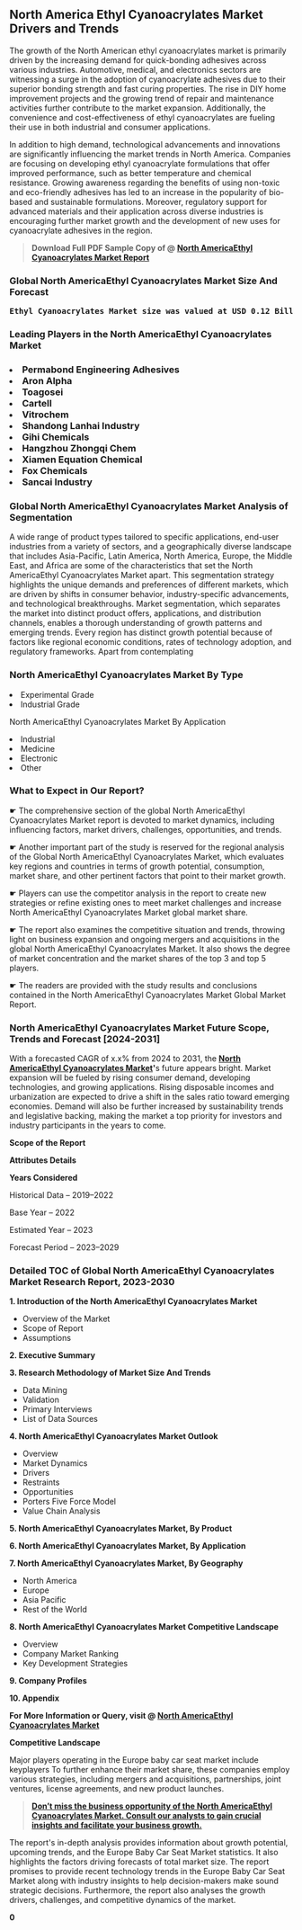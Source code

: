<p> <h2>North America Ethyl Cyanoacrylates Market Drivers and Trends</h2><p>The growth of the North American ethyl cyanoacrylates market is primarily driven by the increasing demand for quick-bonding adhesives across various industries. Automotive, medical, and electronics sectors are witnessing a surge in the adoption of cyanoacrylate adhesives due to their superior bonding strength and fast curing properties. The rise in DIY home improvement projects and the growing trend of repair and maintenance activities further contribute to the market expansion. Additionally, the convenience and cost-effectiveness of ethyl cyanoacrylates are fueling their use in both industrial and consumer applications.</p><p>In addition to high demand, technological advancements and innovations are significantly influencing the market trends in North America. Companies are focusing on developing ethyl cyanoacrylate formulations that offer improved performance, such as better temperature and chemical resistance. Growing awareness regarding the benefits of using non-toxic and eco-friendly adhesives has led to an increase in the popularity of bio-based and sustainable formulations. Moreover, regulatory support for advanced materials and their application across diverse industries is encouraging further market growth and the development of new uses for cyanoacrylate adhesives in the region.</p></p><blockquote id="" class=""><strong>Download Full PDF Sample Copy of @&nbsp;<a href="https://www.verifiedmarketreports.com/download-sample/?rid=590182&utm_source=GitHub-Jan&utm_medium=280" target="_blank">North AmericaEthyl Cyanoacrylates Market Report</a>&nbsp;&nbsp;</strong></blockquote><h3 id="" class=""><strong>Global&nbsp;North AmericaEthyl Cyanoacrylates Market Size And Forecast</strong></h3><pre class="reader-text-block__code-block"><strong>Ethyl Cyanoacrylates Market size was valued at USD 0.12 Billion in 2022 and is projected to reach USD 0.21 Billion by 2030, growing at a CAGR of 7.5% from 2024 to 2030.</strong></pre><h3 id="" class="">Leading Players in the&nbsp;North AmericaEthyl Cyanoacrylates Market</h3><h3 class=""></Li><Li>Permabond Engineering Adhesives</Li><Li> Aron Alpha</Li><Li> Toagosei</Li><Li> Cartell</Li><Li> Vitrochem</Li><Li> Shandong Lanhai Industry</Li><Li> Gihi Chemicals</Li><Li> Hangzhou Zhongqi Chem</Li><Li> Xiamen Equation Chemical</Li><Li> Fox Chemicals</Li><Li> Sancai Industry</h3><h3 id="" class="">Global&nbsp;North AmericaEthyl Cyanoacrylates Market Analysis of Segmentation</h3><p id="" class="">A wide range of product types tailored to specific applications, end-user industries from a variety of sectors, and a geographically diverse landscape that includes Asia-Pacific, Latin America, North America, Europe, the Middle East, and Africa are some of the characteristics that set the North AmericaEthyl Cyanoacrylates Market apart. This segmentation strategy highlights the unique demands and preferences of different markets, which are driven by shifts in consumer behavior, industry-specific advancements, and technological breakthroughs. Market segmentation, which separates the market into distinct product offers, applications, and distribution channels, enables a thorough understanding of growth patterns and emerging trends. Every region has distinct growth potential because of factors like regional economic conditions, rates of technology adoption, and regulatory frameworks. Apart from contemplating</p><h3 id="" class="">North AmericaEthyl Cyanoacrylates Market&nbsp;By Type</h3><p></Li><Li>Experimental Grade</Li><Li> Industrial Grade</p><div class="" data-test-id=""><p>North AmericaEthyl Cyanoacrylates Market&nbsp;By Application</p></div><p class=""></Li><Li>Industrial</Li><Li> Medicine</Li><Li> Electronic</Li><Li> Other</p><div class="" data-test-id=""><h3><span class="">What to Expect in Our Report?</span></h3></div><div class="" data-test-id=""><p><span class="">☛ The comprehensive section of the global North AmericaEthyl Cyanoacrylates Market report is devoted to market dynamics, including influencing factors, market drivers, challenges, opportunities, and trends.</span></p></div><div class="" data-test-id=""><p><span class="">☛ Another important part of the study is reserved for the regional analysis of the Global North AmericaEthyl Cyanoacrylates Market, which evaluates key regions and countries in terms of growth potential, consumption, market share, and other pertinent factors that point to their market growth.</span></p></div><div class="" data-test-id=""><p><span class="">☛ Players can use the competitor analysis in the report to create new strategies or refine existing ones to meet market challenges and increase North AmericaEthyl Cyanoacrylates Market global market share.</span></p></div><div class="" data-test-id=""><p><span class="">☛ The report also examines the competitive situation and trends, throwing light on business expansion and ongoing mergers and acquisitions in the global North AmericaEthyl Cyanoacrylates Market. It also shows the degree of market concentration and the market shares of the top 3 and top 5 players.</span></p></div><div class="" data-test-id=""><p><span class="">☛ The readers are provided with the study results and conclusions contained in the North AmericaEthyl Cyanoacrylates Market Global Market Report.</span></p></div><div class="" data-test-id=""><h3><span class="">North AmericaEthyl Cyanoacrylates Market Future Scope, Trends and Forecast [2024-2031]</span></h3></div><div class="" data-test-id=""><p><span class="">With a forecasted CAGR of x.x% from 2024 to 2031, the <strong><a href="https://www.verifiedmarketreports.com/download-sample/?rid=590182&utm_source=GitHub-Jan&utm_medium=280" target="_blank">North AmericaEthyl Cyanoacrylates Market</a>'</strong>s future appears bright. Market expansion will be fueled by rising consumer demand, developing technologies, and growing applications. Rising disposable incomes and urbanization are expected to drive a shift in the sales ratio toward emerging economies. Demand will also be further increased by sustainability trends and legislative backing, making the market a top priority for investors and industry participants in the years to come.</span></p><p id="ember66" class="ember-view reader-text-block__paragraph"><strong>Scope of the Report</strong></p><p id="ember67" class="ember-view reader-text-block__paragraph"><strong>Attributes Details</strong></p><p id="ember68" class="ember-view reader-text-block__paragraph"><strong>Years Considered</strong></p><p id="ember69" class="ember-view reader-text-block__paragraph">Historical Data &ndash; 2019&ndash;2022</p><p id="ember70" class="ember-view reader-text-block__paragraph">Base Year &ndash; 2022</p><p id="ember71" class="ember-view reader-text-block__paragraph">Estimated Year &ndash; 2023</p><p id="ember72" class="ember-view reader-text-block__paragraph">Forecast Period &ndash; 2023&ndash;2029</p></div><h3 id="" class="">Detailed TOC of Global North AmericaEthyl Cyanoacrylates Market Research Report, 2023-2030</h3><p id="" class=""><strong>1. Introduction of the North AmericaEthyl Cyanoacrylates Market</strong></p><ul><li>Overview of the Market</li><li>Scope of Report</li><li>Assumptions</li></ul><p id="" class=""><strong>2. Executive Summary</strong></p><p id="" class=""><strong>3. Research Methodology of Market Size And Trends</strong></p><ul><li>Data Mining</li><li>Validation</li><li>Primary Interviews</li><li>List of Data Sources</li></ul><p id="" class=""><strong>4. North AmericaEthyl Cyanoacrylates Market Outlook</strong></p><ul><li>Overview</li><li>Market Dynamics</li><li>Drivers</li><li>Restraints</li><li>Opportunities</li><li>Porters Five Force Model</li><li>Value Chain Analysis</li></ul><p id="" class=""><strong>5. North AmericaEthyl Cyanoacrylates Market, By Product</strong></p><p id="" class=""><strong>6. North AmericaEthyl Cyanoacrylates Market, By Application</strong></p><p id="" class=""><strong>7. North AmericaEthyl Cyanoacrylates Market, By Geography</strong></p><ul><li>North America</li><li>Europe</li><li>Asia Pacific</li><li>Rest of the World</li></ul><p id="" class=""><strong>8. North AmericaEthyl Cyanoacrylates Market Competitive Landscape</strong></p><ul><li>Overview</li><li>Company Market Ranking</li><li>Key Development Strategies</li></ul><p id="" class=""><strong>9. Company Profiles</strong></p><p id="" class=""><strong>10. Appendix</strong></p><p><strong>For More Information or Query, visit&nbsp;@ <a href="https://www.verifiedmarketreports.com/product/ethyl-cyanoacrylates-market/" target="_blank">North AmericaEthyl Cyanoacrylates Market</a></strong></p><p id="ember61" class="ember-view reader-text-block__paragraph"><strong>Competitive Landscape</strong></p><p id="ember62" class="ember-view reader-text-block__paragraph">Major players operating in the Europe baby car seat market include keyplayers To further enhance their market share, these companies employ various strategies, including mergers and acquisitions, partnerships, joint ventures, license agreements, and new product launches.</p><blockquote id="ember63" class="ember-view reader-text-block__blockquote"><strong><a href="https://www.verifiedmarketreports.com/download-sample/?rid=590182&utm_source=GitHub-Jan&utm_medium=280" target="_blank">Don&rsquo;t miss the business opportunity of the North AmericaEthyl Cyanoacrylates Market. Consult our analysts to gain crucial insights and facilitate your business growth.</a></strong></blockquote><p id="ember64" class="ember-view reader-text-block__paragraph">The report's in-depth analysis provides information about growth potential, upcoming trends, and the Europe Baby Car Seat Market statistics. It also highlights the factors driving forecasts of total market size. The report promises to provide recent technology trends in the Europe Baby Car Seat Market along with industry insights to help decision-makers make sound strategic decisions. Furthermore, the report also analyses the growth drivers, challenges, and competitive dynamics of the market.</p><p class="ember-view reader-text-block__paragraph"><strong>0</strong></p>

